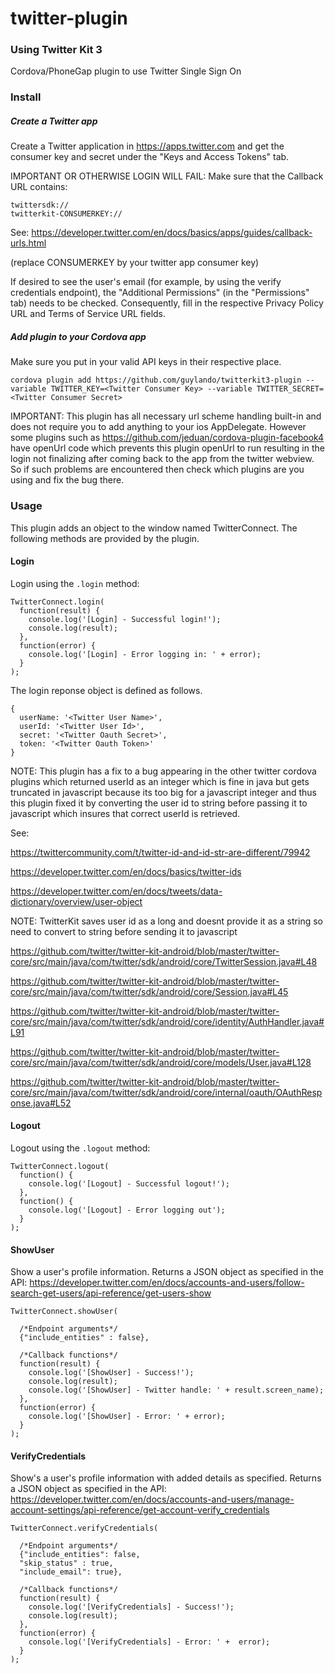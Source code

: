 # twitter-plugin
### **Using Twitter Kit 3**
Cordova/PhoneGap plugin to use Twitter Single Sign On 

### Install

##### Create a Twitter app

Create a Twitter application in https://apps.twitter.com and get the consumer key and secret under the "Keys and Access Tokens" tab.

IMPORTANT OR OTHERWISE LOGIN WILL FAIL: Make sure that the Callback URL contains:
```
twittersdk://
twitterkit-CONSUMERKEY://
```
See: https://developer.twitter.com/en/docs/basics/apps/guides/callback-urls.html

(replace CONSUMERKEY by your twitter app consumer key)

If desired to see the user's email (for example, by using the verify credentials endpoint), the "Additional Permissions" (in the "Permissions" tab) needs to be checked. Consequently, fill in the respective Privacy Policy URL and Terms of Service URL fields.

##### Add plugin to your Cordova app

Make sure you put in your valid API keys in their respective place.

`cordova plugin add https://github.com/guylando/twitterkit3-plugin --variable TWITTER_KEY=<Twitter Consumer Key> --variable TWITTER_SECRET=<Twitter Consumer Secret>`

IMPORTANT: This plugin has all necessary url scheme handling built-in and does not require you to add anything to your ios AppDelegate. However some plugins such as https://github.com/jeduan/cordova-plugin-facebook4 have openUrl code which prevents this plugin openUrl to run resulting in the login not finalizing after coming back to the app from the twitter webview. So if such problems are encountered then check which plugins are you using and fix the bug there.

### Usage

This plugin adds an object to the window named TwitterConnect. The following methods are provided by the plugin.

#### Login

Login using the `.login` method:
```
TwitterConnect.login(
  function(result) {
    console.log('[Login] - Successful login!');
    console.log(result);
  },
  function(error) {
    console.log('[Login] - Error logging in: ' + error);
  }
);
```

The login reponse object is defined as follows.
```
{
  userName: '<Twitter User Name>',
  userId: '<Twitter User Id>',
  secret: '<Twitter Oauth Secret>',
  token: '<Twitter Oauth Token>'
}
```

NOTE: This plugin has a fix to a bug appearing in the other twitter cordova plugins which returned userId as an integer which is fine in java but gets truncated in javascript because its too big for a javascript integer and thus this plugin fixed it by converting the user id to string before passing it to javascript which insures that correct userId is retrieved.

See:

https://twittercommunity.com/t/twitter-id-and-id-str-are-different/79942

https://developer.twitter.com/en/docs/basics/twitter-ids

https://developer.twitter.com/en/docs/tweets/data-dictionary/overview/user-object

NOTE: TwitterKit saves user id as a long and doesnt provide it as a string so need to convert to string before sending it to javascript

https://github.com/twitter/twitter-kit-android/blob/master/twitter-core/src/main/java/com/twitter/sdk/android/core/TwitterSession.java#L48

https://github.com/twitter/twitter-kit-android/blob/master/twitter-core/src/main/java/com/twitter/sdk/android/core/Session.java#L45

https://github.com/twitter/twitter-kit-android/blob/master/twitter-core/src/main/java/com/twitter/sdk/android/core/identity/AuthHandler.java#L91

https://github.com/twitter/twitter-kit-android/blob/master/twitter-core/src/main/java/com/twitter/sdk/android/core/models/User.java#L128

https://github.com/twitter/twitter-kit-android/blob/master/twitter-core/src/main/java/com/twitter/sdk/android/core/internal/oauth/OAuthResponse.java#L52

#### Logout

Logout using the `.logout` method:
```
TwitterConnect.logout(
  function() {
    console.log('[Logout] - Successful logout!');
  },
  function() {
    console.log('[Logout] - Error logging out');
  }
);
```

#### ShowUser

Show a user's profile information. Returns a JSON object as specified in the API: https://developer.twitter.com/en/docs/accounts-and-users/follow-search-get-users/api-reference/get-users-show
```
TwitterConnect.showUser(

  /*Endpoint arguments*/
  {"include_entities" : false},

  /*Callback functions*/
  function(result) {
    console.log('[ShowUser] - Success!');
    console.log(result);
    console.log('[ShowUser] - Twitter handle: ' + result.screen_name);
  },
  function(error) {
    console.log('[ShowUser] - Error: ' + error);
  }
);
```


#### VerifyCredentials

Show's a user's profile information with added details as specified. Returns a JSON object as specified in the API: https://developer.twitter.com/en/docs/accounts-and-users/manage-account-settings/api-reference/get-account-verify_credentials
```
TwitterConnect.verifyCredentials(

  /*Endpoint arguments*/
  {"include_entities": false,
  "skip_status" : true,
  "include_email": true},

  /*Callback functions*/
  function(result) {
    console.log('[VerifyCredentials] - Success!');
    console.log(result);
  },
  function(error) {
    console.log('[VerifyCredentials] - Error: ' +  error);
  }
);
```
